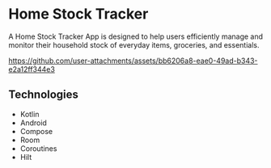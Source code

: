 # Home Stock Tracker

A Home Stock Tracker App is designed to help users efficiently manage and monitor their household stock of everyday items, groceries, and essentials. 



https://github.com/user-attachments/assets/bb6206a8-eae0-49ad-b343-e2a12ff344e3



## Technologies

- Kotlin
- Android
- Compose
- Room
- Coroutines
- Hilt
